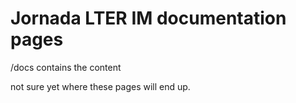 # Jornada LTER IM documentation pages

/docs contains the content

not sure yet where these pages will end up.

